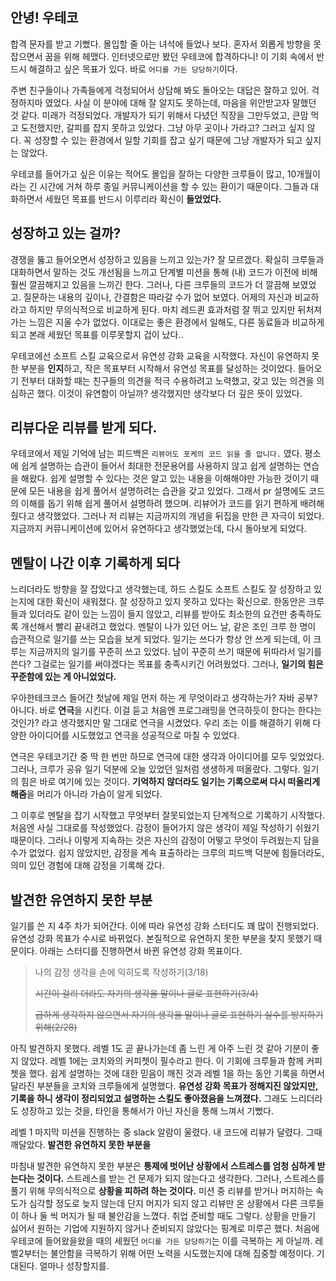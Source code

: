 ## 안녕! 우테코

합격 문자를 받고 기뻤다. 몰입할 줄 아는 녀석에 들었나 보다. 혼자서 외롭게 방향을 못 잡으면서 꿈을 위해 헤맸다. 인터넷으로만 봤던 우테코에 합격하다니! 이 기회 속에서 반드시 해결하고 싶은 목표가 있다. 바로 `어디를 가든 당당하기`이다.

주변 친구들이나 가족들에게 걱정되어서 상담해 봐도 돌아오는 대답은 잘하고 있어. 걱정하지마 였었다. 사실 이 분야에 대해 잘 알지도 못하는데, 마음을 위안받고자 말했던 것 같다. 미래가 걱정되었다. 개발자가 되기 위해서 다녔던 직장을 그만두었고, 큰맘 먹고 도전했지만, 갈피를 잡지 못하고 있었다. 그냥 아무 곳이나 가라고? 그러고 싶지 않다. 꼭 성장할 수 있는 환경에서 일할 기회를 잡고 싶기 때문에 그냥 개발자가 되고 싶지는 않았다.

우테코를 들어가고 싶은 이유는 적어도 몰입을 잘하는 다양한 크루들이 많고, 10개월이라는 긴 시간에 거쳐 하루 종일 커뮤니케이션을 할 수 있는 환이기 때문이다. 그들과 대화하면서 세웠던 목표를 반드시 이루리라 확신이 **들었었다.**

## 성장하고 있는 걸까?

경쟁을 뚫고 들어오면서 성장하고 있음을 느끼고 있는가? 잘 모르겠다. 확실히 크루들과 대화하면서 말하는 것도 개선됨을 느끼고 단계별 미션을 통해 (내) 코드가 이전에 비해 훨씬 깔끔해지고 있음을 느끼긴 한다. 그러나, 다른 크루들의 코드가 더 깔끔해 보였었고. 질문하는 내용의 깊이나, 간결함은 따라갈 수가 없어 보였다. 어제의 자신과 비교하라고 하지만 무의식적으로 비교하게 된다. 마치 레드퀸 효과처럼 잘 뛰고 있지만 뒤처져 가는 느낌은 지울 수가 없었다. 이대로는 좋은 환경에서 일해도, 다른 동료들과 비교하게 되고 본래 세웠던 목표를 이루못할지 겁이 났다..

우테코에선 소프트 스킬 교육으로서 유연성 강화 교육을 시작했다. 자신이 유연하지 못한 부분을 **인지**하고, 작은 목표부터 시작해서 유연성 목표를 달성하는 것이었다. 들어오기 전부터 대화할 때는 친구들의 의견을 적극 수용하려고 노력했고, 갖고 있는 의견을 의심하곤 했다. 이것이 유연함이 아닐까? 생각했지만 생각보다 더 깊은 뜻이 있었다.

## 리뷰다운 리뷰를 받게 되다.

우테코에서 제일 기억에 남는 피드백은 `리뷰어도 포케의 코드 읽을 줄 압니다.` 였다. 평소에 쉽게 설명하는 습관이 들어서 최대한 전문용어를 사용하지 않고 쉽게 설명하는 연습을 해왔다. 쉽게 설명할 수 있다는 것은 알고 있는 내용을 이해해야만 가능한 것이기 때문에 모든 내용을 쉽게 풀어서 설명하려는 습관을 갖고 있었다. 그래서 pr 설명에도 코드의 이해를 돕기 위해 쉽게 풀어서 설명하려 했으며. 리뷰어가 코드를 읽기 편하게 배려해 줬다고 생각했었다. 그러나 저 리뷰는 지금까지의 개념을 뒤집을 만한 큰 자극이 되었다. 지금까지 커뮤니케이션에 있어서 유연하다고 생각했었는데, 다시 돌아보게 되었다.

## 멘탈이 나간 이후 기록하게 되다

느리더라도 방향을 잘 잡았다고 생각했는데, 하드 스킬도 소프트 스킬도 잘 성장하고 있는지에 대한 확신이 새워졌다. 잘 성장하고 있지 못하고 있다는 확신으로. 한동안은 크루들과 있더라도 같이 있는 느낌이 들지 않았고, 리뷰를 받아도 최소한의 요건만 충족하도록 개선해서 빨리 끝내려고 했었다.
멘탈이 나가 있던 어느 날, 같은 조인 크루 한 명이 습관적으로 일기를 쓰는 모습을 보게 되었다. 일기는 쓰다가 항상 안 쓰게 되는데, 이 크루는 지금까지의 일기를 꾸준히 쓰고 있었다. 남이 꾸준히 쓰기 때문에 뒤따라서 일기를 쓴다? 그걸로는 일기를 써야겠다는 목표를 충족시키긴 어려웠었다. 그러나, **일기의 힘은 꾸준함에 있는 게 아니었었다.**

우아한테크코스 들어간 첫날에 제일 먼저 하는 게 무엇이라고 생각하는가? 자바 공부? 아니다. 바로 **연극**을 시킨다. 이걸 듣고 처음엔 프로그래밍을 연극하듯이 한다는 한다는 것인가? 라고 생각했지만 말 그대로 연극을 시켰었다.
우리 조는 이를 해결하기 위해 다양한 아이디어를 시도했었고 연극을 성공적으로 마칠 수 있었다.

연극은 우테코기간 중 딱 한 번만 하므로 연극에 대한 생각과 아이디어를 모두 잊었었다. 그러나, 크루가 공유 일기 덕분에 오늘 있었던 일처럼 생생하게 떠올랐다. 그렇다. 일기의 힘은 바로 여기에 있는 것이다. **기억하지 않더라도 일기는 기록으로써 다시 떠올리게 해줌**을 머리가 아니라 가슴이 알게 되었다.

그 이후로 멘탈을 잡기 시작했고 무엇부터 잘못되었는지 단계적으로 기록하기 시작했다. 처음엔 사실 그대로를 작성했었다. 감정이 들어가지 않은 생각이 제일 작성하기 쉬웠기 때문이다. 그러나 이렇게 지속하는 것은 자신의 감정이 어떻고 무엇이 두려웠는지 담을 수가 없었다. 쉽지 않았지만, 감정을 계속 표출하라는 크루의 피드백 덕분에 힘들더라도, 의미 있던 경험에 대해 감정을 기록해 갔다.

## 발견한 유연하지 못한 부분

일기를 쓴 지 4주 차가 되어간다. 이에 따라 유연성 강화 스터디도 꽤 많이 진행되었다. 유연성 강화 목표가 수시로 바뀌었다. 본질적으로 유연하지 못한 부분을 찾지 못했기 때문이다. 아래는 스터디를 진행하면서 바뀐 유연성 강화 목표이다.

> 나의 감정 생각을 손에 익히도록 작성하기(3/18)
> 
> ~~시간이 걸리 더라도 자기의 생각을 말이나 글로 표현하기(3/4)~~
> 
> ~~급하게 생각하지 않으면서 자기의 생각을 말이나 글로 표현하기 실수를 방지하기 위해(2/28)~~


아직 발견하지 못했다. 레벨 1도 곧 끝나가는데 좀 느린 게 아주 느린 것  같아 기분이 좋지 않았다.
레벨 1에는 코치와의 커피쳇이 필수라고 한다. 이 기회에 크루들과 함께 커피쳇을 했다. 쉽게 설명하는 것에 대한 믿음이 깨진 것과 레벨 1을 하는 동안 기록을 하면서 달라진 부분들을 코치와 크루들에게 설명했다. **유연성 강화 목표가 정해지진 않았지만, 기록을 하니 생각이 정리되었고 설명하는 스킬도 좋아졌음을 느껴졌다.** 그래도 느리더라도 성장하고 있는 것을, 타인을 통해서가 아닌 자신을 통해 느껴서 기뻤다.

레벨 1 마지막 미션을 진행하는 중 slack 알람이 울렸다. 내 코드에 리뷰가 달렸다. 그때 깨달았다. **발견한 유연하지 못한 부분을**

마침내 발견한 유연하지 못한 부분은 **통제에 벗어난 상황에서 스트레스를 엄청 심하게 받는다는 것이다.** 스트레스를 받는 건 문제가 되지 않는다고 생각한다. 그러나, 스트레스를 풀기 위해 무의식적으로 **상황을 피하려 하는 것이다.** 미션 중 리뷰를 받거나 머지하는 속도가 심각할 정도로 늦지 않는데 단지 머지가 되지 않고 리뷰만 온 상황에서 다른 크루들이 하나 둘 씩 머지가 될 때 불안감을 느꼈다. 취업 준비할 때도 그렇다. 상황을 만들기 싫어서 원하는 기업에 지원하지 않거나 준비되지 않았다는 핑계로 미루곤 했다. 처음에 우테코에 들어왔을왔을 때의 세웠던 `어디를 가든 당당하기`는 이를 극복하는 게 아닐까. 레벨2부터는 불안함을 극복하기 위해 어떤 노력을 시도했는지에 대해 집중할 예정이다. 기대된다. 얼마나 성장할지를.
